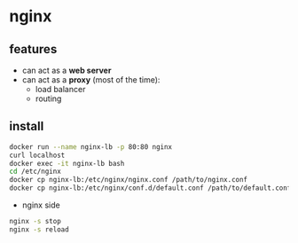# nginx

## features

- can act as a **web server**
- can act as a **proxy** (most of the time):
  - load balancer
  - routing

## install

```bash
docker run --name nginx-lb -p 80:80 nginx
curl localhost
docker exec -it nginx-lb bash
cd /etc/nginx
docker cp nginx-lb:/etc/nginx/nginx.conf /path/to/nginx.conf
docker cp nginx-lb:/etc/nginx/conf.d/default.conf /path/to/default.conf
```

- nginx side

```bash
nginx -s stop
nginx -s reload
```
